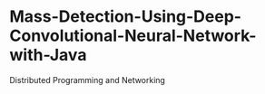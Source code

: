 # Mass-Detection-Using-Deep-Convolutional-Neural-Network-with-Java
Distributed Programming and Networking

